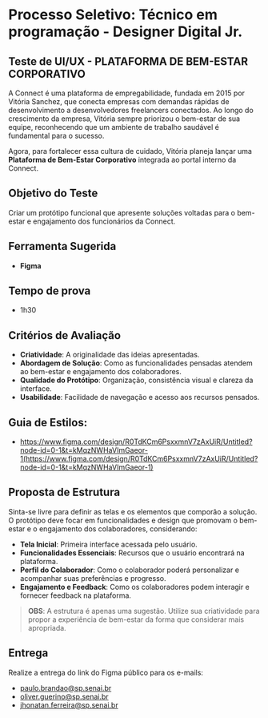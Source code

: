 # Processo Seletivo: Técnico em programação - Designer Digital Jr.

## Teste de UI/UX - PLATAFORMA DE BEM-ESTAR CORPORATIVO

A Connect é uma plataforma de empregabilidade, fundada em 2015 por Vitória Sanchez, que conecta empresas com demandas rápidas de desenvolvimento a desenvolvedores freelancers conectados. Ao longo do crescimento da empresa, Vitória sempre priorizou o bem-estar de sua equipe, reconhecendo que um ambiente de trabalho saudável é fundamental para o sucesso.

Agora, para fortalecer essa cultura de cuidado, Vitória planeja lançar uma **Plataforma de Bem-Estar Corporativo** integrada ao portal interno da Connect.

## Objetivo do Teste
Criar um protótipo funcional que apresente soluções voltadas para o bem-estar e engajamento dos funcionários da Connect.

## Ferramenta Sugerida
- **Figma**

## Tempo de prova
- 1h30

## Critérios de Avaliação
- **Criatividade**: A originalidade das ideias apresentadas.
- **Abordagem de Solução**: Como as funcionalidades pensadas atendem ao bem-estar e engajamento dos colaboradores.
- **Qualidade do Protótipo**: Organização, consistência visual e clareza da interface.
- **Usabilidade**: Facilidade de navegação e acesso aos recursos pensados.

## Guia de Estilos:
- https://www.figma.com/design/R0TdKCm6PsxxmnV7zAxUiR/Untitled?node-id=0-1&t=kMqzNWHaVImGaeor-1(https://www.figma.com/design/R0TdKCm6PsxxmnV7zAxUiR/Untitled?node-id=0-1&t=kMqzNWHaVImGaeor-1)

## Proposta de Estrutura
Sinta-se livre para definir as telas e os elementos que comporão a solução. O protótipo deve focar em funcionalidades e design que promovam o bem-estar e o engajamento dos colaboradores, considerando:

- **Tela Inicial**: Primeira interface acessada pelo usuário.
- **Funcionalidades Essenciais**: Recursos que o usuário encontrará na plataforma.
- **Perfil do Colaborador**: Como o colaborador poderá personalizar e acompanhar suas preferências e progresso.
- **Engajamento e Feedback**: Como os colaboradores podem interagir e fornecer feedback na plataforma.

> **OBS**: A estrutura é apenas uma sugestão. Utilize sua criatividade para propor a experiência de bem-estar da forma que considerar mais apropriada.

## Entrega
Realize a entrega do link do Figma público para os e-mails:
- paulo.brandao@sp.senai.br
- oliver.guerino@sp.senai.br
- jhonatan.ferreira@sp.senai.br
